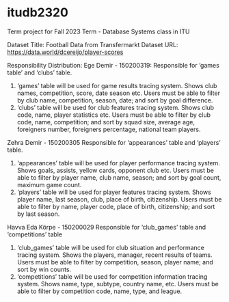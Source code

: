 # itudb2320
Term project for Fall 2023 Term - Database Systems class in ITU

Dataset Title: Football Data from Transfermarkt
Dataset URL: https://data.world/dcereijo/player-scores

Responsibility Distribution:
Ege Demir - 150200319:
  Responsible for ‘games table’ and ‘clubs’ table.
  1. ‘games’ table will be used for game results 
  tracing system. Shows club names, 
  competition, score, date season etc. Users 
  must be able to filter by club name, 
  competition, season, date; and sort by goal 
  difference.
  2. ‘clubs’ table will be used for club features
  tracing system. Shows club code, name, 
  player statistics etc. Users must be able to 
  filter by club code, name, competition; and 
  sort by squad size, average age, foreigners 
  number, foreigners percentage, national team 
  players.

Zehra Demir - 150200305
  Responsible for ‘appearances’ table and ‘players’ table.
  1. ‘appearances’ table will be used for player 
  performance tracing system. Shows goals, 
  assists, yellow cards, opponent club etc.
  Users must be able to filter by player name, 
  club name, season; and sort by goal count, 
  maximum game count.
  2. ‘players’ table will be used for player features 
  tracing system. Shows player name, last 
  season, club, place of birth, citizenship. Users 
  must be able to filter by name, player code, 
  place of birth, citizenship; and sort by last 
  season.

Havva Eda Körpe - 150200029
  Responsible for ‘club_games’ table and ‘competitions’ table
  1. ‘club_games’ table will be used for club 
  situation and performance tracing system. 
  Shows the players, manager, recent results of 
  teams. Users must be able to filter by 
  competition, season, player name; and sort by 
  win counts.
  2. ‘competitions’ table will be used for 
  competition information tracing system. 
  Shows name, type, subtype, country name,
  etc. Users must be able to filter by competition 
  code, name, type, and league.
